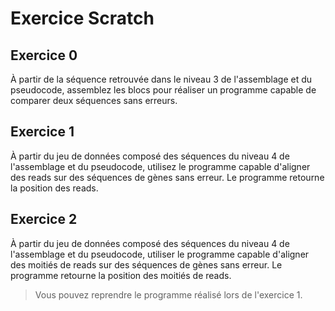 # Exercice Scratch

## Exercice 0 

À partir de la séquence retrouvée dans le niveau 3 de l'assemblage et du pseudocode, assemblez les blocs pour réaliser un programme capable de comparer deux séquences sans erreurs.

## Exercice 1

À partir du jeu de données composé des séquences du niveau 4 de l'assemblage et du pseudocode, utilisez le programme capable d'aligner des reads sur des séquences de gènes sans erreur. Le programme retourne la position des reads.

## Exercice 2

À partir du jeu de données composé des séquences du niveau 4 de l'assemblage et du pseudocode, utiliser le programme capable d'aligner des moitiés de reads sur des séquences de gènes sans erreur. Le programme retourne la position des moitiés de reads.

> Vous pouvez reprendre le programme réalisé lors de l'exercice 1.
